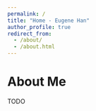 ```yaml
---
permalink: /
title: "Home - Eugene Han"
author_profile: true
redirect_from: 
  - /about/
  - /about.html
---
```


About Me
======

TODO
